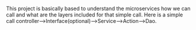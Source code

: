 This project is basically based to understand the microservices how we can call and what are the layers included for that simple call.
Here is a simple call  controller-->Interface(optional)-->Service-->Action-->Dao.
